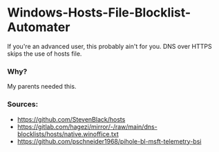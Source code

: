 # Windows-Hosts-File-Blocklist-Automater
If you're an advanced user, this probably ain't for you. DNS over HTTPS skips the use of hosts file.


### Why?
My parents needed this.

### Sources:
- https://github.com/StevenBlack/hosts
- https://gitlab.com/hagezi/mirror/-/raw/main/dns-blocklists/hosts/native.winoffice.txt
- https://github.com/pschneider1968/pihole-bl-msft-telemetry-bsi
